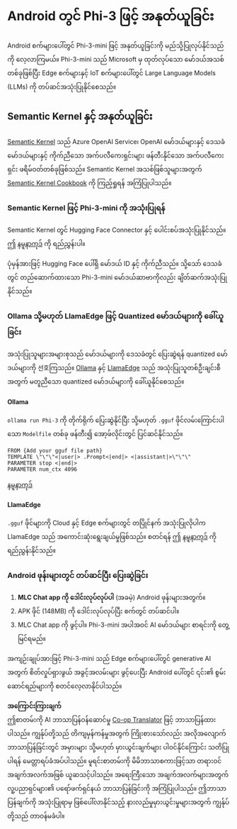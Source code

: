 <!--
CO_OP_TRANSLATOR_METADATA:
{
  "original_hash": "9481b07dda8f9715a5d1ff43fb27568b",
  "translation_date": "2025-07-09T19:59:54+00:00",
  "source_file": "md/01.Introduction/03/Android_Inference.md",
  "language_code": "my"
}
-->
# **Android တွင် Phi-3 ဖြင့် အနုတ်ယူခြင်း**

Android စက်များပေါ်တွင် Phi-3-mini ဖြင့် အနုတ်ယူခြင်းကို မည်သို့ပြုလုပ်နိုင်သည်ကို လေ့လာကြမယ်။ Phi-3-mini သည် Microsoft မှ ထုတ်လုပ်သော မော်ဒယ်အသစ်တစ်ခုဖြစ်ပြီး Edge စက်များနှင့် IoT စက်များပေါ်တွင် Large Language Models (LLMs) ကို တပ်ဆင်အသုံးပြုနိုင်စေသည်။

## Semantic Kernel နှင့် အနုတ်ယူခြင်း

[Semantic Kernel](https://github.com/microsoft/semantic-kernel) သည် Azure OpenAI Service၊ OpenAI မော်ဒယ်များနှင့် ဒေသခံမော်ဒယ်များနှင့် ကိုက်ညီသော အက်ပလီကေးရှင်းများ ဖန်တီးနိုင်သော အက်ပလီကေးရှင်း ဖရိမ်ဝတ်တစ်ခုဖြစ်သည်။ Semantic Kernel အသစ်ဖြစ်သူများအတွက် [Semantic Kernel Cookbook](https://github.com/microsoft/SemanticKernelCookBook?WT.mc_id=aiml-138114-kinfeylo) ကို ကြည့်ရှုရန် အကြံပြုပါသည်။

### Semantic Kernel ဖြင့် Phi-3-mini ကို အသုံးပြုရန်

Semantic Kernel တွင် Hugging Face Connector နှင့် ပေါင်းစပ်အသုံးပြုနိုင်သည်။ ဤ [နမူနာကုဒ်](https://github.com/Azure-Samples/Phi-3MiniSamples/tree/main/semantickernel?WT.mc_id=aiml-138114-kinfeylo) ကို ရည်ညွှန်းပါ။

ပုံမှန်အားဖြင့် Hugging Face ပေါ်ရှိ မော်ဒယ် ID နှင့် ကိုက်ညီသည်။ သို့သော် ဒေသခံတွင် တည်ဆောက်ထားသော Phi-3-mini မော်ဒယ်ဆာဗာကိုလည်း ချိတ်ဆက်အသုံးပြုနိုင်သည်။

### Ollama သို့မဟုတ် LlamaEdge ဖြင့် Quantized မော်ဒယ်များကို ခေါ်ယူခြင်း

အသုံးပြုသူများအများစုသည် မော်ဒယ်များကို ဒေသခံတွင် ပြေးဆွဲရန် quantized မော်ဒယ်များကို 선호ကြသည်။ [Ollama](https://ollama.com/) နှင့် [LlamaEdge](https://llamaedge.com) သည် အသုံးပြုသူတစ်ဦးချင်းစီအတွက် မတူညီသော quantized မော်ဒယ်များကို ခေါ်ယူနိုင်စေသည်။

#### Ollama

`ollama run Phi-3` ကို တိုက်ရိုက် ပြေးဆွဲနိုင်ပြီး သို့မဟုတ် `.gguf` ဖိုင်လမ်းကြောင်းပါသော `Modelfile` တစ်ခု ဖန်တီး၍ အော့ဖ်လိုင်းတွင် ပြင်ဆင်နိုင်သည်။

```gguf
FROM {Add your gguf file path}
TEMPLATE \"\"\"<|user|> .Prompt<|end|> <|assistant|>\"\"\"
PARAMETER stop <|end|>
PARAMETER num_ctx 4096
```

[နမူနာကုဒ်](https://github.com/Azure-Samples/Phi-3MiniSamples/tree/main/ollama?WT.mc_id=aiml-138114-kinfeylo)

#### LlamaEdge

`.gguf` ဖိုင်များကို Cloud နှင့် Edge စက်များတွင် တပြိုင်နက် အသုံးပြုလိုပါက LlamaEdge သည် အကောင်းဆုံးရွေးချယ်မှုဖြစ်သည်။ စတင်ရန် ဤ [နမူနာကုဒ်](https://github.com/Azure-Samples/Phi-3MiniSamples/tree/main/wasm?WT.mc_id=aiml-138114-kinfeylo) ကို ရည်ညွှန်းနိုင်သည်။

### Android ဖုန်းများတွင် တပ်ဆင်ပြီး ပြေးဆွဲခြင်း

1. **MLC Chat app ကို ဒေါင်းလုပ်လုပ်ပါ** (အခမဲ့) Android ဖုန်းများအတွက်။
2. APK ဖိုင် (148MB) ကို ဒေါင်းလုပ်လုပ်ပြီး စက်တွင် တပ်ဆင်ပါ။
3. MLC Chat app ကို ဖွင့်ပါ။ Phi-3-mini အပါအဝင် AI မော်ဒယ်များ စာရင်းကို တွေ့မြင်ရမည်။

အကျဉ်းချုပ်အားဖြင့် Phi-3-mini သည် Edge စက်များပေါ်တွင် generative AI အတွက် စိတ်လှုပ်ရှားဖွယ် အခွင့်အလမ်းများ ဖွင့်ပေးပြီး Android ပေါ်တွင် ၎င်း၏ စွမ်းဆောင်ရည်များကို စတင်လေ့လာနိုင်ပါသည်။

**အကြောင်းကြားချက်**  
ဤစာတမ်းကို AI ဘာသာပြန်ဝန်ဆောင်မှု [Co-op Translator](https://github.com/Azure/co-op-translator) ဖြင့် ဘာသာပြန်ထားပါသည်။ ကျွန်ုပ်တို့သည် တိကျမှန်ကန်မှုအတွက် ကြိုးစားသော်လည်း အလိုအလျောက် ဘာသာပြန်ခြင်းတွင် အမှားများ သို့မဟုတ် မှားယွင်းချက်များ ပါဝင်နိုင်ကြောင်း သတိပြုပါရန် မေတ္တာရပ်ခံအပ်ပါသည်။ မူရင်းစာတမ်းကို မိမိဘာသာစကားဖြင့်သာ တရားဝင်အချက်အလက်အဖြစ် ယူဆသင့်ပါသည်။ အရေးကြီးသော အချက်အလက်များအတွက် လူ့ပညာရှင်များ၏ ပရော်ဖက်ရှင်နယ် ဘာသာပြန်ခြင်းကို အကြံပြုပါသည်။ ဤဘာသာပြန်ချက်ကို အသုံးပြုရာမှ ဖြစ်ပေါ်လာနိုင်သည့် နားလည်မှုမှားယွင်းမှုများအတွက် ကျွန်ုပ်တို့သည် တာဝန်မခံပါ။